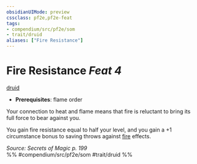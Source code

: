 ```yaml
---
obsidianUIMode: preview
cssclass: pf2e,pf2e-feat
tags:
- compendium/src/pf2e/som
- trait/druid
aliases: ["Fire Resistance"]
---
```

# Fire Resistance  *Feat 4*  
[druid](rules/traits/druid.md)  

- **Prerequisites**: flame order

Your connection to heat and flame means that fire is reluctant to bring its full force to bear against you.

You gain fire resistance equal to half your level, and you gain a +1 circumstance bonus to saving throws against [fire](rules/traits/fire.md) effects.

*Source: Secrets of Magic p. 199*  
%% #compendium/src/pf2e/som #trait/druid %%